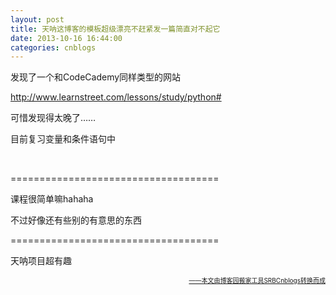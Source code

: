 ```yaml
---
layout: post
title: 天呐这博客的模板超级漂亮不赶紧发一篇简直对不起它
date: 2013-10-16 16:44:00
categories: cnblogs
---
```


<p>发现了一个和CodeCademy同样类型的网站</p>
<p><a href="http://www.learnstreet.com/lessons/study/python" rel="nofollow" target="_blank">http://www.learnstreet.com/lessons/study/python#</a></p>
<p>可惜发现得太晚了&hellip;&hellip;</p>
<p>目前复习变量和条件语句中</p>
<p>&nbsp;</p>
<p>====================================</p>
<p>课程很简单嘛hahaha</p>
<p>不过好像还有些别的有意思的东西</p>
<p>====================================</p>
<p>天呐项目超有趣</p>

<div align=right><a href="https://github.com/mlxy"><font size=1>——本文由博客园搬家工具SRBCnblogs转换而成</font></a></div>